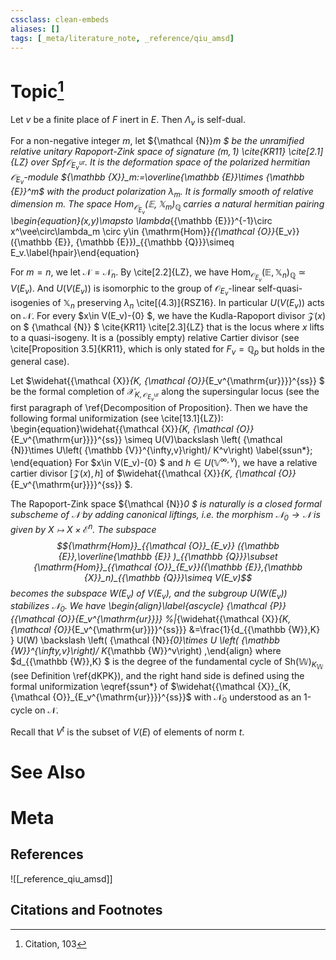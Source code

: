 ```yaml
---
cssclass: clean-embeds
aliases: []
tags: [_meta/literature_note, _reference/qiu_amsd]
---
```

# Topic[^1]
Let $v$ be  a finite place of $F$ inert in $E$. Then $\Lambda_v$ is self-dual.

For a non-negative integer $m$, let
${\mathcal {N}}_m $   be   the  unramified  relative unitary Rapoport-Zink space   of signature $(m,1)$ \cite{KR11}
\cite[2.1]{LZ}  over ${\mathrm{Spf}} {\mathcal {O}}_{E_v^{\mathrm{ur}}}$. It is the deformation space of   the  polarized hermitian ${\mathcal {O}}_{E_v}$-module ${\mathbb {X}}_m:=\overline{\mathbb {E}}\times {\mathbb {E}}^m$ with the product polarization $\lambda_m$. It is  formally smooth of relative   dimension $m$.
The space ${\mathrm{Hom}}_{{\mathcal {O}}_{E_v}}({\mathbb {E}},{\mathbb {X}}_m)_{{\mathbb {Q}}}$ carries a natural hermitian pairing
\begin{equation}(x,y)\mapsto  \lambda_{{\mathbb {E}}}^{-1}\circ x^\vee\circ\lambda_m \circ y\in {\mathrm{Hom}}_{{\mathcal {O}}_{E_v}}({\mathbb {E}}, {\mathbb {E}})_{{\mathbb {Q}}}\simeq E_v.\label{hpair}\end{equation}

For $m=n$, we let ${\mathcal {N}}={\mathcal {N}}_n$. 
By \cite[2.2]{LZ}, we have  ${\mathrm{Hom}}_{{\mathcal {O}}_{E_v}}({\mathbb {E}},{\mathbb {X}}_n)_{{\mathbb {Q}}}\simeq V(E_v).$
And $U(V(E_v))$ is isomorphic to the group of ${\mathcal {O}}_{E_v}$-linear  self-quasi-isogenies of ${\mathbb {X}}_n$ preserving $\lambda_n$ \cite[(4.3)]{RSZ16}.  In particular $U(V(E_v))$ acts on ${\mathcal {N}}$.
For every $x\in V(E_v)-\{0\} $, we have the  Kudla-Rapoport divisor ${\mathcal {Z}}(x)$ on $ {\mathcal {N}} $   \cite{KR11}
\cite[2.3]{LZ} that is the locus where $x$ lifts to a quasi-isogeny. 
It is a (possibly empty) relative Cartier divisor (see \cite[Proposition 3.5]{KR11}, which is only stated for $F_v={\mathbb {Q}}_p$ but holds in the general case).

Let $\widehat{{\mathcal {X}}_{K, {\mathcal {O}}_{E_v^{\mathrm{ur}}}}^{ss}} $ be the formal completion of ${\mathcal {X}}_{K, {\mathcal {O}}_{E_v^{\mathrm{ur}}}}$ along the supersingular locus (see the  first paragraph of \ref{Decomposition  of Proposition}.
Then  we have the following formal uniformization (see \cite[13.1]{LZ}):
\begin{equation}\widehat{{\mathcal {X}}_{K, {\mathcal {O}}_{E_v^{\mathrm{ur}}}}^{ss}} \simeq  U(V)\backslash \left( {\mathcal {N}}\times U\left( {\mathbb {V}}^{\infty,v}\right)/ K^v\right) \label{ssun*}; \end{equation}
For $x\in V(E_v)-\{0\} $ and $h\in U\left( {\mathbb {V}}^{\infty,v}\right)$, we have a relative cartier divisor $[{\mathcal {Z}}(x),h]$ of $\widehat{{\mathcal {X}}_{K, {\mathcal {O}}_{E_v^{\mathrm{ur}}}}^{ss}} $.


The Rapoport-Zink space
${\mathcal {N}}_0  $ is  naturally is a closed formal subscheme of ${\mathcal {N}}$ by adding canonical liftings, i.e. the morphism ${\mathcal {N}}_0\to {\mathcal {N}}$ is given by $X\mapsto X\times {\mathcal {E}}^n$. 
The subspace $${\mathrm{Hom}}_{{\mathcal {O}}_{E_v}} ({\mathbb {E}},\overline{\mathbb {E}} )_{{\mathbb {Q}}}\subset {\mathrm{Hom}}_{{\mathcal {O}}_{E_v}}({\mathbb {E}},{\mathbb {X}}_n)_{{\mathbb {Q}}}\simeq V(E_v)$$ becomes the subspace $W(E_v)$ of $V(E_v)$, and the subgroup $U(W(E_v))$ stabilizes ${\mathcal {N}}_0$.
We have \begin{align}\label{ascycle} {\mathcal {P}} _{{\mathcal {O}}_{E_v^{\mathrm{ur}}}} %|_{\widehat{{\mathcal {X}}_{K, {\mathcal {O}}_{E_v^{\mathrm{ur}}}}^{ss}}} 
&=\frac{1}{d_{{\mathbb {W}},K} }  U(W) \backslash \left( {\mathcal {N}}_{0}\times U \left( {\mathbb {W}}^{\infty,v}\right)/ K_{\mathbb {W}}^v\right) ,\end{align}
where $d_{{\mathbb {W}},K} $ is   the degree of the fundamental cycle of  ${\mathrm{Sh}}({\mathbb {W}})_{K_{\mathbb {W}}}$ (see Definition \ref{dKPK}), and  the right hand side is defined using the formal uniformization \eqref{ssun*} of 
$\widehat{{\mathcal {X}}_{K, {\mathcal {O}}_{E_v^{\mathrm{ur}}}}^{ss}}$ with ${\mathcal {N}}_{0}$ understood as an 1-cycle on ${\mathcal {N}}$. 





Recall that   $V^t$ is the subset of $V(E)$ of elements of norm $t$.


# See Also

# Meta
## References
![[_reference_qiu_amsd]]


## Citations and Footnotes
[^1]: Citation, 103